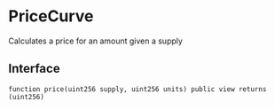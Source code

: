 # PriceCurve

Calculates a price for an amount given a supply

## Interface

`function price(uint256 supply, uint256 units) public view returns (uint256)`
